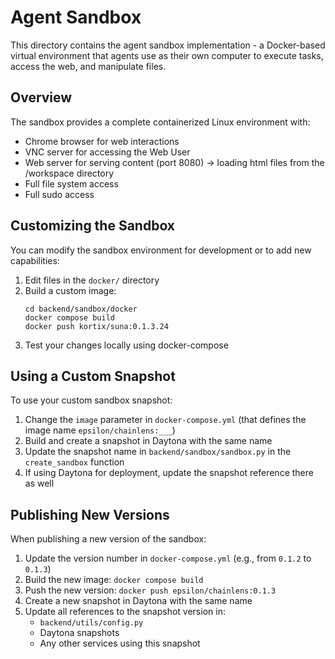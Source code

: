 # Agent Sandbox

This directory contains the agent sandbox implementation - a Docker-based virtual environment that agents use as their own computer to execute tasks, access the web, and manipulate files.

## Overview

The sandbox provides a complete containerized Linux environment with:
- Chrome browser for web interactions
- VNC server for accessing the Web User
- Web server for serving content (port 8080) -> loading html files from the /workspace directory
- Full file system access
- Full sudo access

## Customizing the Sandbox

You can modify the sandbox environment for development or to add new capabilities:

1. Edit files in the `docker/` directory
2. Build a custom image:
   ```
   cd backend/sandbox/docker
   docker compose build
   docker push kortix/suna:0.1.3.24
   ```
3. Test your changes locally using docker-compose

## Using a Custom Snapshot

To use your custom sandbox snapshot:

1. Change the `image` parameter in `docker-compose.yml` (that defines the image name `epsilon/chainlens:___`)
2. Build and create a snapshot in Daytona with the same name
3. Update the snapshot name in `backend/sandbox/sandbox.py` in the `create_sandbox` function
4. If using Daytona for deployment, update the snapshot reference there as well

## Publishing New Versions

When publishing a new version of the sandbox:

1. Update the version number in `docker-compose.yml` (e.g., from `0.1.2` to `0.1.3`)
2. Build the new image: `docker compose build`
3. Push the new version: `docker push epsilon/chainlens:0.1.3`
4. Create a new snapshot in Daytona with the same name
5. Update all references to the snapshot version in:
   - `backend/utils/config.py`
   - Daytona snapshots
   - Any other services using this snapshot